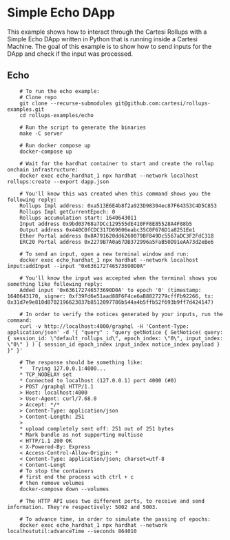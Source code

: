 # Simple Echo DApp

This example shows how to interact through the Cartesi Rollups with a Simple Echo DApp written in Python that is running inside a Cartesi Machine. The goal of this example is to show how to send inputs for the DApp and check if the input was processed.

## Echo
        # To run the echo example:
        # Clone repo
        git clone --recurse-submodules git@github.com:cartesi/rollups-examples.git
        cd rollups-examples/echo

        # Run the script to generate the binaries
        make -C server

        # Run docker compose up
        docker-compose up

        # Wait for the hardhat container to start and create the rollup onchain infrastructure:
        docker exec echo_hardhat_1 npx hardhat --network localhost rollups:create --export dapp.json

        # You'll know this was created when this command shows you the following reply:
        Rollups Impl address: 0xa513E6E4b8f2a923D98304ec87F64353C4D5C853
        Rollups Impl getCurrentEpoch: 0
        Rollups accumulation start: 1640643011
        Input address 0x9bd03768a7DCc129555dE410FF8E85528A4F88b5
        Output address 0x440C0fCDC317D69606eabc35C0F676D1a8251Ee1
        Ether Portal address 0x8A791620dd6260079BF849Dc5567aDC3F2FdC318
        ERC20 Portal address 0x2279B7A0a67DB372996a5FaB50D91eAA73d2eBe6

        # To send an input, open a new terminal window and run:
        docker exec echo_hardhat_1 npx hardhat --network localhost input:addInput --input "0x636172746573690D0A"

        # You'll know the input was accepted when the terminal shows you something like following reply:
        Added input '0x636172746573690D0A' to epoch '0' (timestamp: 1640643170, signer: 0xf39Fd6e51aad88F6F4ce6aB8827279cffFb92266, tx: 0x31d7e9e810d8702196623837b8512097786b544a4b5ffb52f693b9ff7d424147)

        # In order to verify the notices generated by your inputs, run the command:
        curl -v http://localhost:4000/graphql -H 'Content-Type: application/json' -d '{ "query" : "query getNotice { GetNotice( query: { session_id: \"default_rollups_id\", epoch_index: \"0\", input_index: \"0\" } ) { session_id epoch_index input_index notice_index payload } }" }'

        # The response should be something like:
        *   Trying 127.0.0.1:4000...
        * TCP_NODELAY set
        * Connected to localhost (127.0.0.1) port 4000 (#0)
        > POST /graphql HTTP/1.1
        > Host: localhost:4000
        > User-Agent: curl/7.68.0
        > Accept: */*
        > Content-Type: application/json
        > Content-Length: 251
        >
        * upload completely sent off: 251 out of 251 bytes
        * Mark bundle as not supporting multiuse
        < HTTP/1.1 200 OK
        < X-Powered-By: Express
        < Access-Control-Allow-Origin: *
        < Content-Type: application/json; charset=utf-8
        < Content-Lengt
        # To stop the containers
        # first end the process with ctrl + c
        # then remove volumes
        docker-compose down --volumes

        # The HTTP API uses two different ports, to receive and send information. They're respectively: 5002 and 5003. 

        # To advance time, in order to simulate the passing of epochs:
        docker exec echo_hardhat_1 npx hardhat --network localhostutil:advanceTime --seconds 864010

